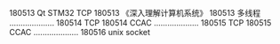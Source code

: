 180513  Qt STM32 TCP
180513  《深入理解计算机系统》
180513  多线程
....................
180514  TCP
180514  CCAC
....................
180515  TCP
180515  CCAC
....................
180516  unix socket
